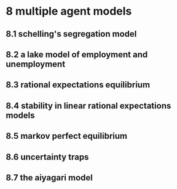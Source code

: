 # 8 multiple agent models

## 8.1 schelling's segregation model

## 8.2 a lake model of employment and unemployment

## 8.3 rational expectations equilibrium

## 8.4 stability in linear rational expectations models

## 8.5 markov perfect equilibrium

## 8.6 uncertainty traps

## 8.7 the aiyagari model